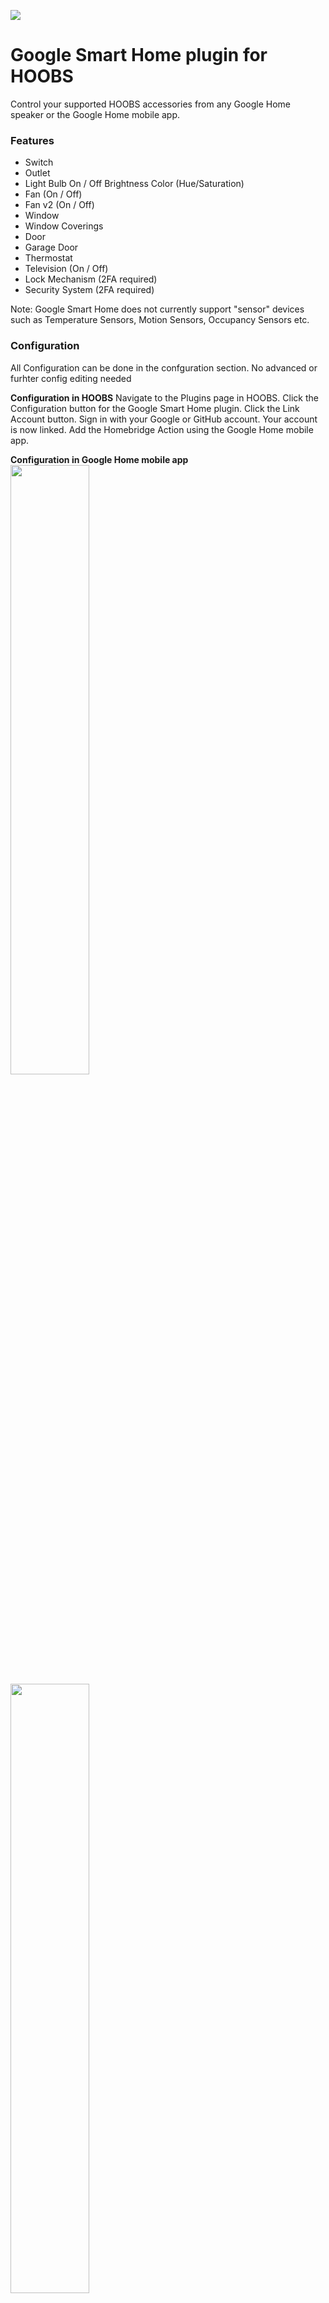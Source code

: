 [comment]: <> (image from hoobs-image repo)

![](https://github.com/hoobs-org/hoobs-images/blob/master/HOOBS_x_google.svg)

[comment]: <> (Plugin Title)
# Google Smart Home plugin for HOOBS
[comment]: <> (Short Plugin Description)
Control your supported HOOBS accessories from any Google Home speaker or the Google Home mobile app. 

[comment]: <> (List of the Main Features, that can be set in config schema)
### Features
- Switch
- Outlet
- Light Bulb
    On / Off
    Brightness
    Color (Hue/Saturation)
- Fan (On / Off)
- Fan v2 (On / Off)
- Window
- Window Coverings
- Door
- Garage Door
- Thermostat
- Television (On / Off)
- Lock Mechanism (2FA required)
- Security System (2FA required)

Note: Google Smart Home does not currently support "sensor" devices such as Temperature Sensors, Motion Sensors, Occupancy Sensors etc.

[comment]: <> (configuration)
### Configuration
All Configuration can be done in the confguration section. No advanced or furhter config editing needed

**Configuration in HOOBS**
Navigate to the Plugins page in HOOBS.
Click the Configuration button for the Google Smart Home plugin.
Click the Link Account button.
Sign in with your Google or GitHub account.
Your account is now linked.
Add the Homebridge Action using the Google Home mobile app.

**Configuration in Google Home mobile app**
<img src="https://github.com/hoobs-org/hoobs-images/blob/master/HOOBS_x_google_app.png" width="50%"> <img src="https://github.com/hoobs-org/hoobs-images/blob/master/HOOBS_x_google_app2.png" width="50%"> <img src="https://github.com/hoobs-org/hoobs-images/blob/master/HOOBS_x_google_app3.png" width="50%"> <img src="https://github.com/hoobs-org/hoobs-images/blob/master/HOOBS_x_google_app4.png" width="50%"> <img src="https://github.com/hoobs-org/hoobs-images/blob/master/HOOBS_x_google_app5.png" width="550%">


[comment]: <> (Credit the Pluginauthor and link to npm package)
### Credits
Plugin for Homebridge [homebridge-gsh](https://www.npmjs.com/package/homebridge-gsh)

Copyright © oznu. All rights reserved.



---


[comment]: <> (image from hoobs-image repo)

![](https://github.com/hoobs-org/hoobs-images/blob/master/HOOBS_x_landroid.svg)

[comment]: <> (Plugin Title)
# Worx Landroid Lawnmover plugin for HOOBS
[comment]: <> (Short Plugin Description)
This plugin exposes [Landroid Lawnmovers](https://www.worx.com/landroid-choose-landroid) to HOOBS.
Control your Worx Landroid lawn mowers through the Worx Cloud.

[comment]: <> (List of the Main Features, that can be set in config schema)
### Features
- Start mower
- Return mower to home
- Mowing status (on / off)
- Battery Status
- Error status

The mower will appear as a switch and a contact sensor in HOOBBS.

**On/Off Switch**
The switch shows the current status and allows to control the mower. If the switch is off the mower is either on the home base or on its way to the home base. If it's on the mower is currently mowing. Turn the switch on to start the mowing cycle, turn it off to send the mower back home.

**Contact Sensor**
The contact sensor is used to display issues with the mower (trapped, outside wire etc.), when the contact sensor is "open" there is some issue that prevents the mower from continuing. Fix the issue to control the mower again.

**Battery Status**
You can see the battery status of your lawn mower in the settings of either the switch or contact sensor 

[comment]: <> (List of working Hardware Types and Modelnumbers)
### Working Hardware

- Worx Landroid S WR130E 300 m²
- Worx Landroid M WR141E 500 m²
- Worx Landroid M WR142E 700 m²
- Worx Landroid M WR143E 1.000 m²
- Worx Landroid L WR153E 1.500 m²
- Worx Landroid L WR155E 2.000 m²

<img src="https://github.com/hoobs-org/hoobs-images/blob/master/HOOBS_x_landroid_products.png" width="15%"> <img src="https://github.com/hoobs-org/hoobs-images/blob/master/HOOBS_x_landroid_products2.png" width="15%"> <img src="https://github.com/hoobs-org/hoobs-images/blob/master/HOOBS_x_landroid_products3.png" width="15%"> <img src="https://github.com/hoobs-org/hoobs-images/blob/master/HOOBS_x_landroid_products4.png" width="15%"> <img src="https://github.com/hoobs-org/hoobs-images/blob/master/HOOBS_x_landroid_products5.png" width="15%">

[comment]: <> (configuration)
### Configuration
All Configuration can be done in the confguration section. No advanced or furhter config editing needed

- Fill in Email and Password from your Worx App account data
- Fill in your Lawnmowers name into "devname", do not use spaces in the name..

Configured Mowers
```
[
{
"name": "My Landroid",
"dev_name": "S"
}
]
```

[comment]: <> (Credit the Pluginauthor and link to npm package)
### Credits
Plugin for Homebridge [homebridge-landroid](https://www.npmjs.com/package/homebridge-landroid)

Copyright © normen. All rights reserved.


---

[comment]: <> (image from hoobs-image repo)

![](https://github.com/hoobs-org/hoobs-images/blob/master/HOOBS_x_sonos.svg)

[comment]: <> (Plugin Title)
# Sonos Zoneplayer plugin for HOOBS
[comment]: <> (Short Plugin Description)
This plugin exposes [Sonos](http://www.sonos.com) ZonePlayers to HOOBS.

[comment]: <> (List of the Main Features, that can be set in config schema)
### Features
- Automatic discovery of Sonos zones, taking into account stereo pairs and home theatre setup;
- Support for Sonos groups, created through the Sonos app;
- Control of play/pause, sleep timer, next/previous track, volume, and mute per Sonos group;
- Control of input selection per group, from Sonos favourites and local sources, like LineIn, Airplay;
- Optional control of volume, mute, balance, bass, treble, loudness, night sound, and speech enhancement per Sonos zone;
- Optional control for Sonos zones leaving Sonos groups, and for Sonos zones creating/joining one Sonos group;
- Optional control to enable/disable Sonos alarms;
- Real-time monitoring of state per Sonos group and, optionally, per Sonos zone.
- Optional control for the status LED and child lock per ZonePlayer.

[comment]: <> (List of working Hardware Types and Modelnumbers)
### Working Hardware

- SONOS Play:1
- SONOS One
- SONOS One SL
- SONOS Play:5
- SONOS Sub
- SONOS Beam
- SONOS Playbar
- SONOS Playbase
- SONOS Port
- SONOS Amp

<img src="https://github.com/hoobs-org/hoobs-images/blob/master/HOOBS_x_sonos_products.png" width="250"> <img src="https://github.com/hoobs-org/hoobs-images/blob/master/HOOBS_x_sonos_products2.png" width="250"> <img src="https://github.com/hoobs-org/hoobs-images/blob/master/HOOBS_x_sonos_products3.png" width="250">

[comment]: <> (configuration)
### Configuration
All Configuration can be done in the confguration section. No advanced or furhter config editing needed

[comment]: <> (Credit the Pluginauthor and link to npm package)
### Credits
Plugin for Homebridge [homebridge-sonos-zp](https://www.npmjs.com/package/homebridge-zp)

Copyright © 2016-2020 Erik Baauw. All rights reserved.

---

[comment]: <> (image from hoobs-image repo)




![](https://github.com/hoobs-org/hoobs-images/blob/master/HOOBS_x_shelly.svg)




[comment]: <> (Plugin Title)
# Shelly plugin for HOOBS
[comment]: <> (Short Plugin Description)
This plugin exposes [Shelly](http://www.shelly.cloud) Devices to HOOBS.




[comment]: <> (List of the Main Features, that can be set in config schema)
### Features
Your Shelly devices will then be automatically discovered, as long as they are on the same network and subnet as the device running homebridge.



[comment]: <> (List of working Hardware Types and Modelnumbers)
### Working Hardware

Currently the following devices are supported:

- Shelly 1
- Shelly 1PM
- Shelly 2 *1
- Shelly 2.5 *1
- Shelly 4Pro
- Shelly Bulb *2
- Shelly Dimmer
- Shelly Door/Window
- Shelly EM
- Shelly Flood
- Shelly HD
- Shelly H&T
- Shelly Plug
- Shelly Plug S
- Shelly RGBW2
- Shelly Sense

*1 To use Shelly 2 or Shelly 2.5 in roller shutter mode the device must have been calibrated and be running firmware version 1.4.9 or later.
*2 Requires firmware version 1.5.1 or later.




<img src="https://github.com/hoobs-org/hoobs-images/blob/master/HOOBS_x_shelly_products.jpg">



[comment]: <> (configuration)
### Configuration
All Configuration can be done in the confguration section.

**Administration interface**
By default, this plugin will launch an HTTP server on port 8181 to serve an administration interface. 
You can disable this by setting "admin"."enabled" to false. 
You can also change the port number using "admin"."port"

**Device specific configurations**
Configurations for specific Shelly devices can be set using the "devices" array. Each object in the array must contain an "id" property with the ID of the Shelly device that you want to target. IDs are always made up of 6 hexadecimal characters and can be found in the Shelly Cloud app or the web interface of a device, under Settings -> Device info -> Device ID.

**General configurations**
"exclude" - set to true to exclude the device from Homebridge.
"username" and "password" - set these if you have restricted the web interface of the device with 
a username and password. This will override the global "username" and "password" options.
"name" - sets a custom name for the device.

**Shelly switch configurations**
Applies to Shelly 1, 1PM, 2 and 2.5 in relay mode, 4Pro, EM, Plug and Plug S.

"type" - sets the type of accessory the device is identified as. 
Available types are "contactSensor", "motionSensor", "occupancySensor", "outlet", 
"switch" (default) and "valve".

**Shelly 2.5 configurations**
"type" - in roller mode, the device can be identified as either "door", "garageDoorOpener", 
"window" or "windowCovering" (default).

**Shelly RGBW2 configurations**
"colorMode" - set to "rgbw" (default) to have HomeKit control all four channels of the device (R, G, B, and W), 
or to "rgb" to omit the W channel.

**Advanced config example**
Devices:
```
[
{ "id": "74B5A3", "exclude": true },
{ "id": "6A78BB", "colorMode": "rgb" },
{ "id": "1D56AF", "type": "outlet" }
]
```


[comment]: <> (Credit the Pluginauthor and link to npm package)
### Credits
Plugin for Homebridge [homebridge-shelly](https://www.npmjs.com/package/homebridge-shelly)

Copyright © Alexrd. All rights reserved.
